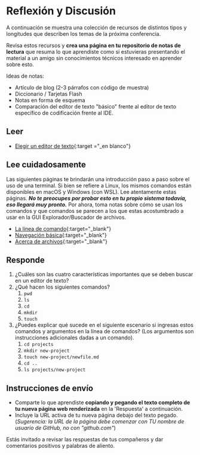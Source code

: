 # Reflexión y Discusión

A continuación se muestra una colección de recursos de distintos tipos y longitudes que describen los temas de la próxima conferencia.

Revisa estos recursos y **crea una página en tu repositorio de notas de lectura** que resuma lo que aprendiste como si estuvieras presentando el material a un amigo sin conocimientos técnicos interesado en aprender sobre esto.


Ideas de notas:

* Artículo de blog (2-3 párrafos con código de muestra)
* Diccionario / Tarjetas Flash
* Notas en forma de esquema
* Comparación del editor de texto "básico" frente al editor de texto específico de codificación frente al IDE.

## Leer

* [Elegir un editor de texto](https://codefellows.github.io/code-102-guide/curriculum/class-02/Choosing-A-Text-Editor--The-Older-Coder.pdf){:target ="_en blanco"}

## Lee cuidadosamente

Las siguientes páginas te brindarán una introducción paso a paso sobre el uso de una terminal. Si bien se refiere a Linux, los mismos comandos están disponibles en macOS y Windows (con WSL). Lee atentamente estas páginas. ***No te preocupes por probar esto en tu propio sistema todavía, eso llegará muy pronto.*** Por ahora, toma notas sobre cómo se usan los comandos y que comandos se  parecen a los que estas acostumbrado a usar en la GUI Explorador/Buscador de archivos.

* [La línea de comando](https://ryanstutorials.net/linuxtutorial/commandline.php){:target="_blank"}
* [Navegación básica](https://ryanstutorials.net/linuxtutorial/navigation.php){:target="_blank"}
* [Acerca de archivos](https://ryanstutorials.net/linuxtutorial/aboutfiles.php){:target="_blank"}

## Responde

1. ¿Cuáles son las cuatro características importantes que se deben buscar en un editor de texto?
2. ¿Qué hacen los siguientes comandos?
    1. `pwd`
    2. `ls`
    3. `cd`
    4. `mkdir`
    5. `touch`
3. ¿Puedes explicar qué sucede en el siguiente escenario si ingresas estos comandos y argumentos en la línea de comandos? (Los argumentos son instrucciones adicionales dadas a un comando).
    1. `cd projects`
    2. `mkdir new-project`
    3. `touch new-project/newfile.md`
    4. `cd ..`
    5. `ls projects/new-project`

## Instrucciones de envío


* Comparte lo que aprendiste **copiando y pegando el texto completo de tu nueva página web renderizada** en la 'Respuesta' a continuación.
* Incluye la URL activa de tu nueva página debajo del texto pegado. (*Sugerencia: la URL de la página debe comenzar con TU nombre de usuario de GitHub, no con "github.com"*)

Estás invitado a revisar las respuestas de tus compañeros y dar comentarios positivos y palabras de aliento.
